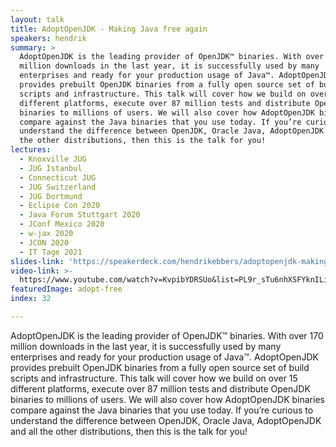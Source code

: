```yaml
---
layout: talk
title: AdoptOpenJDK - Making Java free again
speakers: hendrik
summary: >
  AdoptOpenJDK is the leading provider of OpenJDK™ binaries. With over 170
  million downloads in the last year, it is successfully used by many
  enterprises and ready for your production usage of Java™. AdoptOpenJDK
  provides prebuilt OpenJDK binaries from a fully open source set of build
  scripts and infrastructure. This talk will cover how we build on over 15
  different platforms, execute over 87 million tests and distribute OpenJDK
  binaries to millions of users. We will also cover how AdoptOpenJDK binaries
  compare against the Java binaries that you use today. If you’re curious to
  understand the difference between OpenJDK, Oracle Java, AdoptOpenJDK and all
  the other distributions, then this is the talk for you!
lectures:
  - Knoxville JUG
  - JUG Istanbul
  - Connecticut JUG
  - JUG Switzerland
  - JUG Dortmund
  - Eclipse Con 2020
  - Java Forum Stuttgart 2020
  - JConf Mexico 2020
  - w-jax 2020
  - JCON 2020
  - IT Tage 2021
slides-link: 'https://speakerdeck.com/hendrikebbers/adoptopenjdk-making-java-free-again'
video-link: >-
  https://www.youtube.com/watch?v=KvpibYDRSUo&list=PL9r_sTu6nhXSFYknILieFl2YbFBrJIWRW
featuredImage: adopt-free
index: 32

---
```


AdoptOpenJDK is the leading provider of OpenJDK™ binaries. With over 170 million downloads in the last year, it is successfully used by many enterprises and ready for your production usage of Java™. AdoptOpenJDK provides prebuilt OpenJDK binaries from a fully open source set of build scripts and infrastructure. This talk will cover how we build on over 15 different platforms, execute over 87 million tests and distribute OpenJDK binaries to millions of users. We will also cover how AdoptOpenJDK binaries compare against the Java binaries that you use today. If you’re curious to understand the difference between OpenJDK, Oracle Java, AdoptOpenJDK and all the other distributions, then this is the talk for you!
